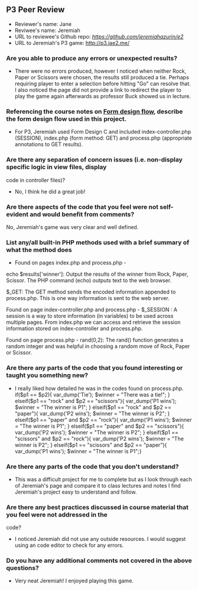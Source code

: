 ## P3 Peer Review

+ Reviewer's name: Jane
+ Reviwee's name: Jeremiah
+ URL to reviewee's Github repo: *<https://github.com/jeremiahazurin/e2>*
+ URL to Jeremiah's P3 game: http://p3.jae2.me/


### Are you able to produce any errors or unexpected results?
+ There were no errors produced, however I noticed when neither Rock, Paper or Scissors were chosen, the 
results still produced a tie. Perhaps requiring player to enter a selection before hitting "Go" can 
resolve that. I also noticed the page did not provide a link to redirect the player to play the game 
again afterwards as professor Buck showed us in lecture. 

### Referencing the course notes on [Form design flow](https://hesweb.dev/e2/notes#/php/form-flow), describe the form design flow used in this project.
+ For P3, Jeremiah used Form Design C and included index-controller.php (SESSION), index.php (form 
method: GET) and process.php (appropriate annotations to GET results).


### Are there any separation of concern issues (i.e. non-display specific logic in view files, display 
code in controller files)? 
+ No, I think he did a great job!

### Are there aspects of the code that you feel were not self-evident and would benefit from comments?
No, Jeremiah's game was very clear and well defined.

### List any/all built-in PHP methods used with a brief summary of what the method does
+ Found on pages  index.php and process.php -

echo $results['winner']: Output the results of the winner from Rock, Paper, Scissor.  The PHP command (echo) outputs text to the 
web browser.

$_GET: The GET method sends the encoded information appended to process.php. This is one way information 
is sent to the web server.


Found on page index-controller.php and process.php -
$_SESSION : A session is a way to store information (in variables) to be used across multiple pages. From index.php 
we can access and retrieve the session information stored on index-controller and process.php. 


Found on page process.php -
rand(0,2):  The rand() function generates a random integer and was helpful in choosing a random move of 
Rock, Paper or Scissor.


### Are there any parts of the code that you found interesting or taught you something new?
+ I really liked how detailed he was in the codes found on process.php.
if($p1 == $p2){
    var_dump('Tie');
    $winner = "There was a tie!";
    } elseif($p1 == "rock" and $p2 == "scissors"){
    var_dump('P1 wins');
    $winner = "The winner is P1";
    } elseif($p1 == "rock" and $p2 == "paper"){
    var_dump('P2 wins');
    $winner = "The winner is P2";
    }  elseif($p1 == "paper" and $p2 == "rock"){
    var_dump('P1 wins');
    $winner = "The winner is P1";
    } elseif($p1 == "paper" and $p2 == "scissors"){
    var_dump('P2 wins');
    $winner = "The winner is P2";
    }  elseif($p1 == "scissors" and $p2 == "rock"){
    var_dump('P2 wins');
    $winner = "The winner is P2";
    }  elseif($p1 == "scissors" and $p2 == "paper"){
    var_dump('P1 wins');
    $winner = "The winner is P1";}


### Are there any parts of the code that you don't understand?
+ This was a difficult project for me to complete but as I look through each of Jeremiah's page and 
compare it to class lectures and notes I find Jeremiah's project easy to understand and follow.


### Are there any best practices discussed in course material that you feel were not addressed in the 
code?
+ I noticed Jeremiah did not use any outside resources. I would suggest using an code editor to check for 
any errors.

### Do you have any additional comments not covered in the above questions?
+ Very neat Jeremiah! I enjoyed playing this game.
